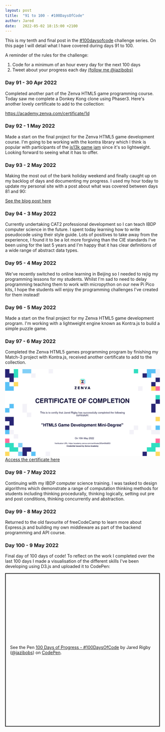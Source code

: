 ```yaml
---
layout: post
title:  "91 to 100 - #100DaysOfCode"
author: Jared
date:   2022-05-02 18:15:00 +2100
---
```


This is my tenth and final post in the [#100daysofcode](https://www.100daysofcode.com/) challenge series. On this page I will detail what I have covered during days 91 to 100.

A reminder of the rules for the challenge:

1. Code for a minimum of an hour every day for the next 100 days
2. Tweet about your progress each day [(follow me @jazibobs)](https://twitter.com/jazibobs)

### Day 91 - 30 Apr 2022

Completed another part of the Zenva HTML5 game programming course. Today saw me complete a Donkey Kong clone using Phaser3. Here's another lovely certificate to add to the collection:

https://academy.zenva.com/certificate/1d

### Day 92 - 1 May 2022

Made a start on the final project for the Zenva HTML5 game development course. I'm going to be working with the kontra library which I think is popular with participants of the [js13k game jam](https://js13kgames.com/) since it's so lightweight. Looking forward to seeing what it has to offer.

### Day 93 - 2 May 2022

Making the most out of the bank holiday weekend and finally caught up on my backlog of days and documenting my progress. I used my hour today to update my personal site with a post about what was covered between days 81 and 90:

[See the blog post here](https://www.jaredrigby.co.uk/2022/04/24/days-81-to-90-100daysofcode.html)

### Day 94 - 3 May 2022

Currently undertaking CAT2 professional development so I can teach IBDP computer science in the future. I spent today learning how to write pseudocode using their style guide. Lots of positives to take away from the experience, I found it to be a lot more forgiving than the CIE standards I've been using for the last 5 years and I'm happy that it has clear definitions of a wide range of abstract data types.

### Day 95 - 4 May 2022

We've recently switched to online learning in Beijing so I needed to rejig my programming lessons for my students. Whilst I'm sad to need to delay programming teaching them to work with micropython on our new Pi Pico kits, I hope the students will enjoy the programming challenges I've created for them instead!

### Day 96 - 5 May 2022

Made a start on the final project for my Zenva HTML5 game development program. I'm working with a lightweight engine known as Kontra.js to build a simple puzzle game.

### Day 97 - 6 May 2022

Completed the Zenva HTML5 games programming program by finishing my Match-3 project with Kontra.js, received another certificate to add to the collection.

![Zenva HTML5 Games Programming Mini Degree](/assets/blog/100doc-zenva-html5-games.png)
[Access the certificate here](https://academy.zenva.com/certificate/2ff0e406d853)

### Day 98 - 7 May 2022

Continuing with my IBDP computer science training. I was tasked to design algorithms which demonstrate a range of computation thinking methods for students including thinking procedurally, thinking logically, setting out pre and post conditions, thinking concurrently and abstraction.

### Day 99 - 8 May 2022

Returned to the old favourite of freeCodeCamp to learn more about Express.js and building my own middleware as part of the backend programming and API course.

### Day 100 - 9 May 2022

Final day of 100 days of code! To reflect on the work I completed over the last 100 days I made a visualisation of the different skills I've been developing using D3.js and uploaded it to CodePen:

<p class="codepen" data-height="500" data-default-tab="result" data-slug-hash="PoQpvGb" data-user="jazibobs" style="height: 500px; box-sizing: border-box; display: flex; align-items: center; justify-content: center; border: 2px solid; margin: 1em 0; padding: 1em;">
  <span>See the Pen <a href="https://codepen.io/jazibobs/pen/PoQpvGb">
  100 Days of Progress - #100DaysOfCode</a> by Jared Rigby (<a href="https://codepen.io/jazibobs">@jazibobs</a>)
  on <a href="https://codepen.io">CodePen</a>.</span>
</p>
<script async src="https://cpwebassets.codepen.io/assets/embed/ei.js"></script>
